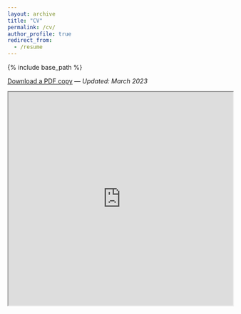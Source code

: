 ```yaml
---
layout: archive
title: "CV"
permalink: /cv/
author_profile: true
redirect_from:
  - /resume
---
```


{% include base_path %}

[Download a PDF copy](https://drive.google.com/drive/u/0/folders/1d1gqIArRQT6DL0h1ETgM1ktEdyVMsv3F) *— Updated: March 2023*

<iframe src="https://drive.google.com/drive/u/0/folders/1d1gqIArRQT6DL0h1ETgM1ktEdyVMsv3F" width="100%" height="480" allow="autoplay"></iframe>

